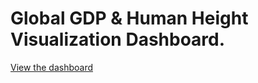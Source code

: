# Global GDP & Human Height Visualization Dashboard.

[View the dashboard]([https://boardkeystown.github.io/CIS568Project/)